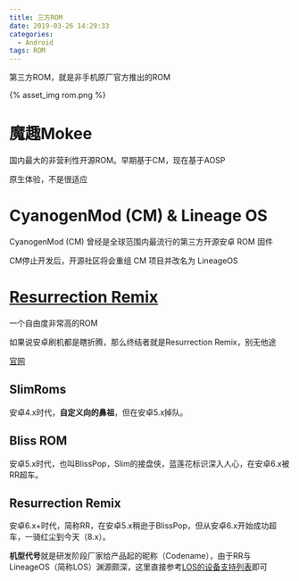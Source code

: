 ```yaml
---
title: 三方ROM
date: 2019-03-26 14:29:33
categories:
  - Android
tags: ROM
---
```


第三方ROM，就是非手机原厂官方推出的ROM

{% asset_img rom.png %}

# 魔趣Mokee

国内最大的非营利性开源ROM。早期基于CM，现在基于AOSP

原生体验，不是很适应

# CyanogenMod (CM) & Lineage OS

CyanogenMod (CM) 曾经是全球范围内最流行的第三方开源安卓 ROM 固件

CM停止开发后，开源社区将会重组 CM 项目并改名为 LineageOS

# [Resurrection Remix](https://post.smzdm.com/p/751360/)

一个自由度非常高的ROM 

如果说安卓刷机都是瞎折腾，那么终结者就是Resurrection Remix，别无他途

[官网](https://www.resurrectionremix.com/)

## SlimRoms
安卓4.x时代，**自定义向的鼻祖**，但在安卓5.x掉队。

## Bliss ROM
安卓5.x时代，也叫BlissPop，Slim的接盘侠，蓝莲花标识深入人心，在安卓6.x被RR超车。

## Resurrection Remix

安卓6.x+时代，简称RR，在安卓5.x稍逊于BlissPop，但从安卓6.x开始成功超车，一骑红尘到今天（8.x）。

**机型代号**就是研发阶段厂家给产品起的昵称（Codename），由于RR与LineageOS（简称LOS）渊源颇深，这里直接参考[LOS的设备支持列表](https://wiki.lineageos.org/devices/)即可
